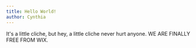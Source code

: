 ```yaml
---
title: Hello World!
author: Cynthia
---
```

It's a little cliche, but hey, a little cliche never hurt anyone. WE ARE FINALLY FREE FROM WIX.
